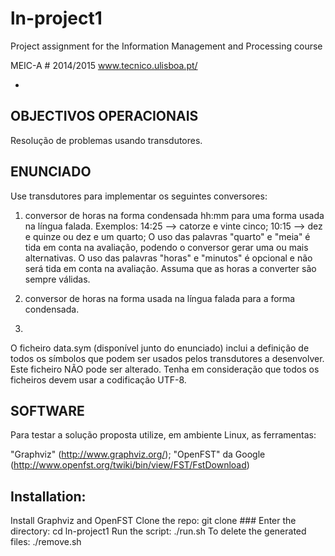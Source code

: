ln-project1
============

Project assignment for the Information Management and Processing course 

MEIC-A # 2014/2015
www.tecnico.ulisboa.pt/ 

-
OBJECTIVOS OPERACIONAIS
-
Resolução de problemas usando transdutores.

ENUNCIADO
-
Use transdutores para implementar os seguintes conversores:
  1. conversor de horas na forma condensada hh:mm para uma forma usada na língua falada. Exemplos:
    14:25 --> catorze e vinte cinco;
    10:15 --> dez e quinze ou dez e um quarto;
    O uso das palavras "quarto" e "meia" é tida em conta na avaliação, podendo o conversor gerar uma ou mais alternativas.
    O uso das palavras "horas" e "minutos" é opcional e não será tida em conta na avaliação.
  Assuma que as horas a converter são sempre válidas.

  2. conversor de horas na forma usada na língua falada para a forma condensada.
  3. 
O ficheiro data.sym (disponível junto do enunciado) inclui a definição de todos os símbolos que podem ser usados pelos transdutores a desenvolver. Este ficheiro NÃO pode ser alterado.
Tenha em consideração que todos os ficheiros devem usar a codificação UTF-8.

SOFTWARE
-
Para testar a solução proposta utilize, em ambiente Linux, as ferramentas: 

"Graphviz" (http://www.graphviz.org/);
"OpenFST" da Google (http://www.openfst.org/twiki/bin/view/FST/FstDownload)

Installation:
-

Install Graphviz and OpenFST
Clone the repo: git clone ###
Enter the directory: cd ln-project1
Run the script: ./run.sh
To delete the generated files: ./remove.sh
